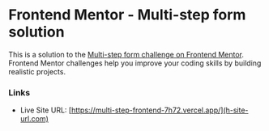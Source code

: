 # Frontend Mentor - Multi-step form solution

This is a solution to the [Multi-step form challenge on Frontend Mentor](https://www.frontendmentor.io/challenges/multistep-form-YVAnSdqQBJ). Frontend Mentor challenges help you improve your coding skills by building realistic projects.

### Links

- Live Site URL: [https://multi-step-frontend-7h72.vercel.app/](h-site-url.com)
